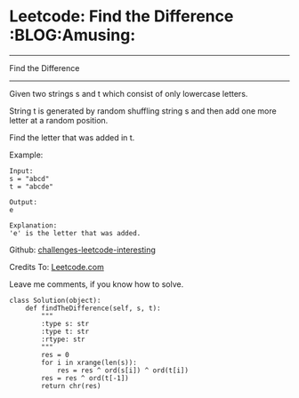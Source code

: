 # Leetcode: Find the Difference     :BLOG:Amusing:


---

Find the Difference  

---

Given two strings s and t which consist of only lowercase letters.  

String t is generated by random shuffling string s and then add one more letter at a random position.  

Find the letter that was added in t.  

Example:  

    Input:
    s = "abcd"
    t = "abcde"
    
    Output:
    e
    
    Explanation:
    'e' is the letter that was added.

Github: [challenges-leetcode-interesting](https://github.com/DennyZhang/challenges-leetcode-interesting/tree/master/majority-element-ii)  

Credits To: [Leetcode.com](https://leetcode.com/problems/majority-element-ii/description/)  

Leave me comments, if you know how to solve.  

    class Solution(object):
        def findTheDifference(self, s, t):
            """
            :type s: str
            :type t: str
            :rtype: str
            """
            res = 0
            for i in xrange(len(s)):
                res = res ^ ord(s[i]) ^ ord(t[i])
            res = res ^ ord(t[-1])
            return chr(res)